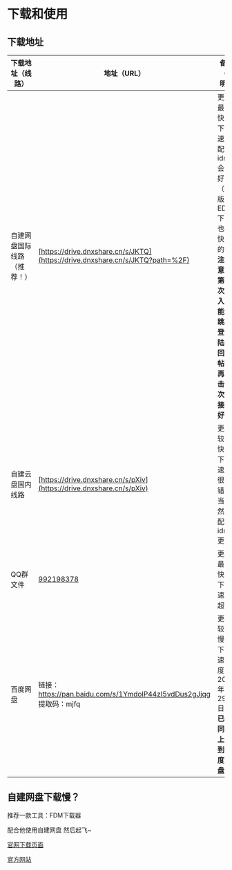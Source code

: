 # 下载和使用

## 下载地址

| **下载地址（线路）**       | **地址（URL）**                                              | **备注（说明）**                                             |
| -------------------------- | ------------------------------------------------------------ | ------------------------------------------------------------ |
| 自建网盘国际线路（推荐！） | [https://drive.dnxshare.cn/s/JKTQ](https://drive.dnxshare.cn/s/JKTQ?path=%2F) | 更新最快，下载速度配合idm会更好（新版EDGE下载也挺快的） **注意：第一次进入可能会跳转登陆，回到帖子再点击一次链接就好了** |
| 自建云盘国内线路           | [https://drive.dnxshare.cn/s/pXiv](https://drive.dnxshare.cn/s/pXiv) | 更新较快，下载速度很不错，当然，配合idm更好                  |
| QQ群文件                   | [992198378](https://jq.qq.com/?_wv=1027&k=h5ATVnpf)          | 更新最快，下载速度超快                                       |
| 百度网盘                   | 链接：https://pan.baidu.com/s/1YmdolP44zI5vdDus2gJjqg 提取码：mjfq | 更新较慢，下载速度...... 2021年1月29日：**已经同步上传到百度网盘** |

## 自建网盘下载慢？

推荐一款工具：FDM下载器

配合他使用自建网盘 然后起飞~

<a href="https://www.freedownloadmanager.org/zh/download.htm" target="_blank">官网下载页面</a>

<a href="https://www.freedownloadmanager.org/zh/" target="_blank">官方网站</a>